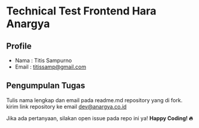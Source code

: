 # Technical Test Frontend Hara Anargya

## Profile 
* Nama : Titis Sampurno
* Email : titissamp@gmail.com
   
 ## Pengumpulan Tugas
 Tulis nama lengkap dan email pada readme.md repository yang di fork.
 kirim link repository ke email [dev@anargya.co.id]()

 Jika ada pertanyaan, silakan open issue pada repo ini ya!
 <b>Happy Coding! 🔥</b>
